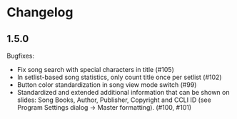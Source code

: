 Changelog
=========

1.5.0
-----

Bugfixes:

* Fix song search with special characters in title (#105)
* In setlist-based song statistics, only count title once per setlist (#102)
* Button color standardization in song view mode switch (#99)
* Standardized and extended additional information that can be shown on slides: Song Books, Author, Publisher, Copyright and CCLI ID (see Program Settings dialog -> Master formatting). (#100, #101)
